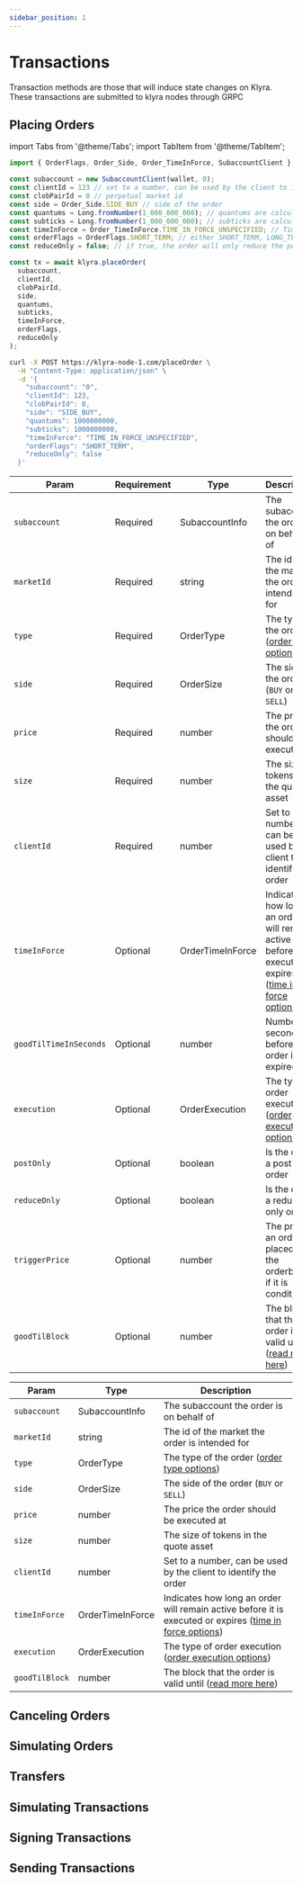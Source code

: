 ```yaml
---
sidebar_position: 1
---
```


# Transactions

Transaction methods are those that will induce state changes on Klyra. These transactions are
submitted to klyra nodes through GRPC

## Placing Orders

import Tabs from '@theme/Tabs';
import TabItem from '@theme/TabItem';

<Tabs>
  <TabItem value="typescript" label="TypeScript" default>

  ```typescript
  import { OrderFlags, Order_Side, Order_TimeInForce, SubaccountClient } from '@klyra/core';
  
  const subaccount = new SubaccountClient(wallet, 0);
  const clientId = 123 // set to a number, can be used by the client to identify the order
  const clobPairId = 0 // perpetual market id
  const side = Order_Side.SIDE_BUY // side of the order
  const quantums = Long.fromNumber(1_000_000_000); // quantums are calculated by the size of the order
  const subticks = Long.fromNumber(1_000_000_000); // subticks are calculated by the price of the order
  const timeInForce = Order_TimeInForce.TIME_IN_FORCE_UNSPECIFIED; // TimeInForce indicates how long an order will remain active before it is executed or expires
  const orderFlags = OrderFlags.SHORT_TERM; // either SHORT_TERM, LONG_TERM or CONDITIONAL
  const reduceOnly = false; // if true, the order will only reduce the position size
  
  const tx = await klyra.placeOrder(
    subaccount,
    clientId,
    clobPairId,
    side,
    quantums,
    subticks,
    timeInForce,
    orderFlags,
    reduceOnly
  );
  ```

  </TabItem>
  <TabItem value="curl" label="cURL">

  ```bash
  curl -X POST https://klyra-node-1.com/placeOrder \
    -H "Content-Type: application/json" \
    -d '{
      "subaccount": "0",
      "clientId": 123,
      "clobPairId": 0,
      "side": "SIDE_BUY",
      "quantums": 1000000000,
      "subticks": 1000000000,
      "timeInForce": "TIME_IN_FORCE_UNSPECIFIED",
      "orderFlags": "SHORT_TERM",
      "reduceOnly": false
    }'
  ```

  </TabItem>
</Tabs>

<Tabs>
  <TabItem value="Base" label="Base" default>

| Param                  | Requirement | Type             | Description                                                                                                                   |
| ---------------------- | ----------- | ---------------- | ----------------------------------------------------------------------------------------------------------------------------- |
| `subaccount`           | Required    | SubaccountInfo   | The subaccount the order is on behalf of                                                                                      |
| `marketId`             | Required    | string           | The id of the market the order is intended for                                                                                |
| `type`                 | Required    | OrderType        | The type of the order ([order type options](../types/orders.md))                                                              |
| `side`                 | Required    | OrderSize        | The side of the order (`BUY` or `SELL`)                                                                                       |
| `price`                | Required    | number           | The price the order should be executed at                                                                                     |
| `size`                 | Required    | number           | The size of tokens in the quote asset                                                                                         |
| `clientId`             | Required    | number           | Set to a number, can be used by the client to identify the order                                                              |
| `timeInForce`          | Optional    | OrderTimeInForce | Indicates how long an order will remain active before it is executed or expires ([time in force options](../types/orders.md)) |
| `goodTilTimeInSeconds` | Optional    | number           | Number of seconds before the order is expired                                                                                 |
| `execution`            | Optional    | OrderExecution   | The type of order execution ([order execution options](../types/orders.md))                                                   |
| `postOnly`             | Optional    | boolean          | Is the order a post-only order                                                                                                |
| `reduceOnly`           | Optional    | boolean          | Is the order a reduce-only order                                                                                              |
| `triggerPrice`         | Optional    | number           | The price an order is placed on the orderbook if it is conditional                                                            |
| `goodTilBlock`         | Optional    | number           | The block that the order is valid until ([read more here](../types/orders.md))                                                |

 </TabItem>
  <TabItem value="MarketBuy" label="Market Order">

| Param                  | Type             | Description                                                                                                                   |
| ---------------------- | ---------------- | ----------------------------------------------------------------------------------------------------------------------------- |
| `subaccount`           | SubaccountInfo   | The subaccount the order is on behalf of                                                                                      |
| `marketId`             | string           | The id of the market the order is intended for                                                                                |
| `type`                 | OrderType        | The type of the order ([order type options](../types/orders.md))                                                              |
| `side`                 | OrderSize        | The side of the order (`BUY` or `SELL`)                                                                                       |
| `price`                | number           | The price the order should be executed at                                                                                     |
| `size`                 | number           | The size of tokens in the quote asset                                                                                         |
| `clientId`             | number           | Set to a number, can be used by the client to identify the order                                                              |
| `timeInForce`          | OrderTimeInForce | Indicates how long an order will remain active before it is executed or expires ([time in force options](../types/orders.md)) |
| `execution`            | OrderExecution   | The type of order execution ([order execution options](../types/orders.md))                                                   |
| `goodTilBlock`         | number           | The block that the order is valid until ([read more here](../types/orders.md))                                                |

  </TabItem>
</Tabs>

## Canceling Orders
## Simulating Orders
## Transfers
## Simulating Transactions
## Signing Transactions
## Sending Transactions
